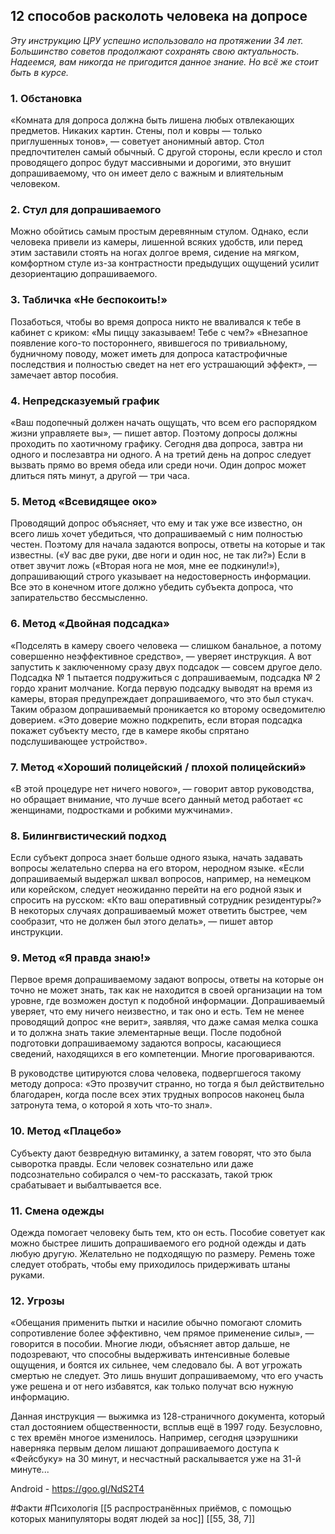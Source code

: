 ## 12 способов расколоть человека на допросе

*Эту инструкцию ЦРУ успешно использовало на протяжении 34 лет. Большинство советов продолжают сохранять свою актуальность. Надеемся, вам никогда не пригодится данное знание. Но всё же стоит быть в курсе.*

### 1. Обстановка

«Комната для допроса должна быть лишена любых отвлекающих предметов. Никаких картин. Стены, пол и ковры — только приглушенных тонов», — советует анонимный автор. Стол предпочтителен самый обычный. С другой стороны, если кресло и стол проводящего допрос будут массивными и дорогими, это внушит допрашиваемому, что он имеет дело с важным и влиятельным человеком.

### 2. Стул для допрашиваемого

Можно обойтись самым простым деревянным стулом. Однако, если человека привели из камеры, лишенной всяких удобств, или перед этим заставили стоять на ногах долгое время, сидение на мягком, комфортном стуле из-за контрастности предыдущих ощущений усилит дезориентацию допрашиваемого.

### 3. Табличка «Не беспокоить!»

Позаботься, чтобы во время допроса никто не вваливался к тебе в кабинет с криком: «Мы пиццу заказываем! Тебе с чем?» «Внезапное появление кого-то постороннего, явившегося по тривиальному, будничному поводу, может иметь для допроса катастрофичные последствия и полностью сведет на нет его устрашающий эффект», — замечает автор пособия.

### 4. Непредсказуемый график

«Ваш подопечный должен начать ощущать, что всем его распорядком жизни управляете вы», — пишет автор. Поэтому допросы должны проходить по хаотичному графику. Сегодня два допроса, завтра ни одного и послезавтра ни одного. А на третий день на допрос следует вызвать прямо во время обеда или среди ночи. Один допрос может длиться пять минут, а другой — три часа.

### 5. Метод «Всевидящее око»

Проводящий допрос объясняет, что ему и так уже все известно, он всего лишь хочет убедиться, что допрашиваемый с ним полностью честен. Поэтому для начала задаются вопросы, ответы на которые и так известны. («У вас две руки, две ноги и один нос, не так ли?») Если в ответ звучит ложь («Вторая нога не моя, мне ее подкинули!»), допрашивающий строго указывает на недостоверность информации. Все это в конечном итоге должно убедить субъекта допроса, что запирательство бессмысленно.

### 6. Метод «Двойная подсадка»

«Подселять в камеру своего человека — слишком банальное, а потому совершенно неэффективное средство», — уверяет инструкция. А вот запустить к заключенному сразу двух подсадок — совсем другое дело. Подсадка № 1 пытается подружиться с допрашиваемым, подсадка № 2 гордо хранит молчание. Когда первую подсадку выводят на время из камеры, вторая предупреждает допрашиваемого, что это был стукач. Таким образом допрашиваемый проникается ко второму осведомителю доверием. «Это доверие можно подкрепить, если вторая подсадка покажет субъекту место, где в камере якобы спрятано подслушивающее устройство».

### 7. Метод «Хороший полицейский / плохой полицейский»

«В этой процедуре нет ничего нового», — говорит автор руководства, но обращает внимание, что лучше всего данный метод работает «с женщинами, подростками и робкими мужчинами».

### 8. Билингвистический подход

Если субъект допроса знает больше одного языка, начать задавать вопросы желательно сперва на его втором, неродном языке. «Если допрашиваемый выдержал шквал вопросов, например, на немецком или корейском, следует неожиданно перейти на его родной язык и спросить на русском: «Кто ваш оперативный сотрудник резидентуры?» В некоторых случаях допрашиваемый может ответить быстрее, чем сообразит, что не должен был этого делать», — пишет автор инструкции.

### 9. Метод «Я правда знаю!»

Первое время допрашиваемому задают вопросы, ответы на которые он точно не может знать, так как не находится в своей организации на том уровне, где возможен доступ к подобной информации. Допрашиваемый уверяет, что ему ничего неизвестно, и так оно и есть. Тем не менее проводящий допрос «не верит», заявляя, что даже самая мелка сошка и то должна знать такие элементарные вещи. После подобной подготовки допрашиваемому задаются вопросы, касающиеся сведений, находящихся в его компетенции. Многие проговариваются.

В руководстве цитируются слова человека, подвергшегося такому методу допроса: «Это прозвучит странно, но тогда я был действительно благодарен, когда после всех этих трудных вопросов наконец была затронута тема, о которой я хоть что-то знал».

### 10. Метод «Плацебо»

Субъекту дают безвредную витаминку, а затем говорят, что это была сыворотка правды. Если человек сознательно или даже подсознательно собирался о чем-то рассказать, такой трюк срабатывает и выбалтывается все.

### 11. Смена одежды

Одежда помогает человеку быть тем, кто он есть. Пособие советует как можно быстрее лишить допрашиваемого его родной одежды и дать любую другую. Желательно не подходящую по размеру. Ремень тоже следует отобрать, чтобы ему приходилось придерживать штаны руками.

### 12. Угрозы

«Обещания применить пытки и насилие обычно помогают сломить сопротивление более эффективно, чем прямое применение силы», — говорится в пособии. Многие люди, объясняет автор дальше, не подозревают, что способны выдерживать интенсивные болевые ощущения, и боятся их сильнее, чем следовало бы.
А вот угрожать смертью не следует. Это лишь внушит допрашиваемому, что его участь уже решена и от него избавятся, как только получат всю нужную информацию.

Данная инструкция — выжимка из 128-страничного документа, который стал достоянием общественности, всплыв ещё в 1997 году. Безусловно, с тех времён многое изменилось. Например, сегодня цээрушники наверняка первым делом лишают допрашиваемого доступа к «Фейсбуку» на 30 минут, и несчастный раскалывается уже на 31-й минуте...

Android - https://goo.gl/NdS2T4

#Факти #Психологія
[[5 распространённых приёмов, с помощью которых манипуляторы водят людей за нос]]
[[55, 38, 7]]